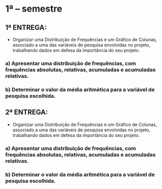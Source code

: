 # 1ª – semestre

## 1ª ENTREGA:

- Organizar uma Distribuição de Frequências e um Gráfico de Colunas, associado a uma das variáveis de pesquisa envolvidas no projeto, trabalhando dados em defesa da importância do seu projeto.
### a) Apresentar uma distribuição de frequências, com frequências absolutas, relativas, acumuladas e acumuladas relativas.
### b) Determinar o valor da média aritmética para a variável de pesquisa escolhida.

## 2ª ENTREGA:

- Organizar uma Distribuição de Frequências e um Gráfico de Colunas, associado a uma das variáveis de pesquisa envolvidas no projeto, trabalhando dados em defesa da importância do seu projeto.
### a) Apresentar uma distribuição de frequências, com frequências absolutas, relativas, acumuladas e acumuladas relativas.
### b) Determinar o valor da média aritmética para a variável de pesquisa escolhida.

